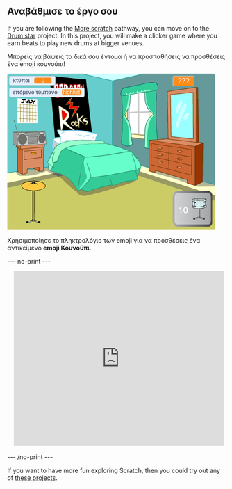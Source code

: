 ## Αναβάθμισε το έργο σου

If you are following the [More scratch](https://projects.raspberrypi.org/en/raspberrypi/more-scratch) pathway, you can move on to the [Drum star](https://projects.raspberrypi.org/en/projects/drum-star) project. In this project, you will make a clicker game where you earn beats to play new drums at bigger venues.

Μπορείς να βάψεις τα δικά σου έντομα ή να προσπαθήσεις να προσθέσεις ένα emoji κουνούπι!

![The Stage view of the completed Drum star project.](images/drum-star.png)

Χρησιμοποίησε το πληκτρολόγιο των emoji για να προσθέσεις ένα αντικείμενο **emoji Κουνούπι**.

--- no-print ---

<div class="scratch-preview" style="margin-left: 15px;">
  <iframe allowtransparency="true" width="485" height="402" src="https://scratch.mit.edu/projects/embed/522323676/?autostart=false" frameborder="0"></iframe>
</div>

--- /no-print ---

If you want to have more fun exploring Scratch, then you could try out any of [these projects](https://projects.raspberrypi.org/en/projects?software%5B%5D=scratch&curriculum%5B%5D=%201).
